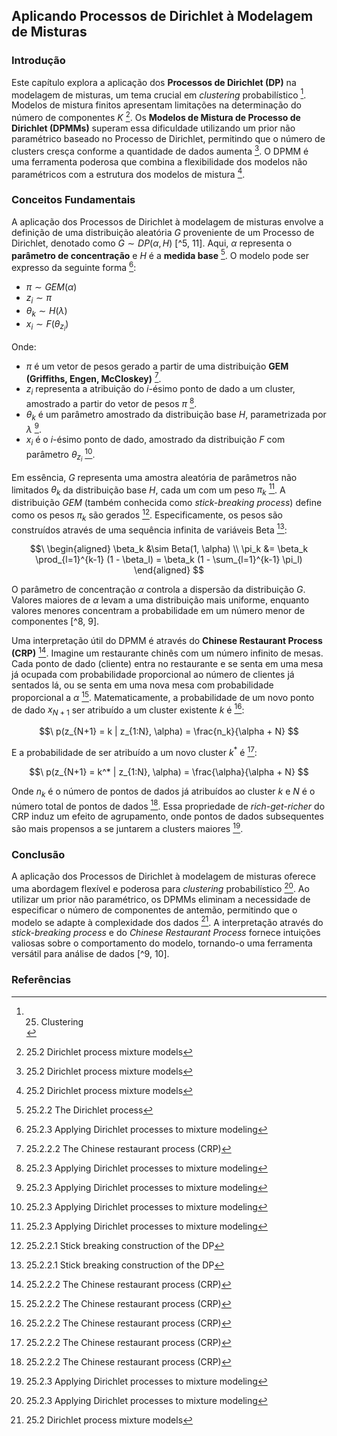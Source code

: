 ## Aplicando Processos de Dirichlet à Modelagem de Misturas

### Introdução
Este capítulo explora a aplicação dos **Processos de Dirichlet (DP)** na modelagem de misturas, um tema crucial em *clustering* probabilístico [^1]. Modelos de mistura finitos apresentam limitações na determinação do número de componentes *K* [^5]. Os **Modelos de Mistura de Processo de Dirichlet (DPMMs)** superam essa dificuldade utilizando um prior não paramétrico baseado no Processo de Dirichlet, permitindo que o número de clusters cresça conforme a quantidade de dados aumenta [^5]. O DPMM é uma ferramenta poderosa que combina a flexibilidade dos modelos não paramétricos com a estrutura dos modelos de mistura [^5].

### Conceitos Fundamentais
A aplicação dos Processos de Dirichlet à modelagem de misturas envolve a definição de uma distribuição aleatória *G* proveniente de um Processo de Dirichlet, denotado como $G \sim DP(\alpha, H)$ [^5, 11]. Aqui, $\alpha$ representa o **parâmetro de concentração** e *H* é a **medida base** [^8]. O modelo pode ser expresso da seguinte forma [^11]:
*   $\pi \sim GEM(\alpha)$
*   $z_i \sim \pi$
*   $\theta_k \sim H(\lambda)$
*   $x_i \sim F(\theta_{z_i})$

Onde:
*   $\pi$ é um vetor de pesos gerado a partir de uma distribuição **GEM (Griffiths, Engen, McCloskey)** [^10].
*   $z_i$ representa a atribuição do *i*-ésimo ponto de dado a um cluster, amostrado a partir do vetor de pesos $\pi$ [^11].
*   $\theta_k$ é um parâmetro amostrado da distribuição base *H*, parametrizada por $\lambda$ [^11].
*   $x_i$ é o *i*-ésimo ponto de dado, amostrado da distribuição *F* com parâmetro $\theta_{z_i}$ [^11].

Em essência, *G* representa uma amostra aleatória de parâmetros não limitados $\theta_k$ da distribuição base *H*, cada um com um peso $\pi_k$ [^11]. A distribuição *GEM* (também conhecida como *stick-breaking process*) define como os pesos $\pi_k$ são gerados [^9]. Especificamente, os pesos são construídos através de uma sequência infinita de variáveis Beta [^9]:

$$\
\begin{aligned}
    \beta_k &\sim Beta(1, \alpha) \\
    \pi_k &= \beta_k \prod_{l=1}^{k-1} (1 - \beta_l) = \beta_k (1 - \sum_{l=1}^{k-1} \pi_l)
\end{aligned}
$$

O parâmetro de concentração $\alpha$ controla a dispersão da distribuição *G*. Valores maiores de $\alpha$ levam a uma distribuição mais uniforme, enquanto valores menores concentram a probabilidade em um número menor de componentes [^8, 9].

Uma interpretação útil do DPMM é através do **Chinese Restaurant Process (CRP)** [^10]. Imagine um restaurante chinês com um número infinito de mesas. Cada ponto de dado (cliente) entra no restaurante e se senta em uma mesa já ocupada com probabilidade proporcional ao número de clientes já sentados lá, ou se senta em uma nova mesa com probabilidade proporcional a $\alpha$ [^10]. Matematicamente, a probabilidade de um novo ponto de dado $x_{N+1}$ ser atribuído a um cluster existente *k* é [^10]:

$$\
p(z_{N+1} = k | z_{1:N}, \alpha) = \frac{n_k}{\alpha + N}
$$

E a probabilidade de ser atribuído a um novo cluster $k^*$ é [^10]:

$$\
p(z_{N+1} = k^* | z_{1:N}, \alpha) = \frac{\alpha}{\alpha + N}
$$

Onde $n_k$ é o número de pontos de dados já atribuídos ao cluster *k* e *N* é o número total de pontos de dados [^10]. Essa propriedade de *rich-get-richer* do CRP induz um efeito de agrupamento, onde pontos de dados subsequentes são mais propensos a se juntarem a clusters maiores [^11].

### Conclusão
A aplicação dos Processos de Dirichlet à modelagem de misturas oferece uma abordagem flexível e poderosa para *clustering* probabilístico [^11]. Ao utilizar um prior não paramétrico, os DPMMs eliminam a necessidade de especificar o número de componentes de antemão, permitindo que o modelo se adapte à complexidade dos dados [^5]. A interpretação através do *stick-breaking process* e do *Chinese Restaurant Process* fornece intuições valiosas sobre o comportamento do modelo, tornando-o uma ferramenta versátil para análise de dados [^9, 10].

### Referências
[^1]: 25. Clustering
[^5]: 25.2 Dirichlet process mixture models
[^8]: 25.2.2 The Dirichlet process
[^9]: 25.2.2.1 Stick breaking construction of the DP
[^10]: 25.2.2.2 The Chinese restaurant process (CRP)
[^11]: 25.2.3 Applying Dirichlet processes to mixture modeling
<!-- END -->